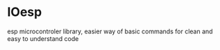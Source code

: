 # IOesp
esp microcontroler library,
easier way of basic commands for clean and easy to understand code
